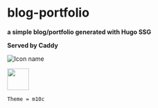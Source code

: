 # blog-portfolio
**a simple blog/portfolio generated with Hugo SSG**



__Served by Caddy__

![ Icon name](https://cdn-icons-png.flaticon.com/512/2282/2282188.png) 

<img src="fa-crown.svg" width="50" height="50">

`Theme = m10c`
